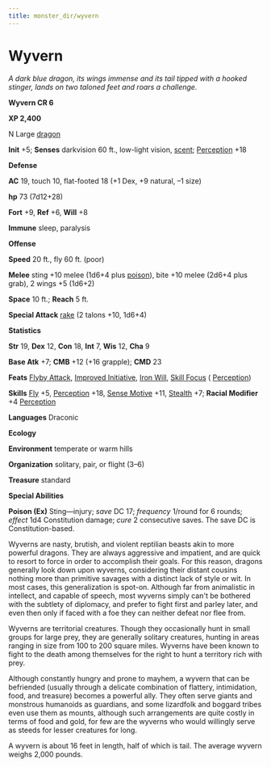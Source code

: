 ```yaml
---
title: monster_dir/wyvern
---
```

# Wyvern

_A dark blue dragon, its wings immense and its tail tipped with a hooked stinger, lands on two taloned feet and roars a challenge._

**Wyvern CR 6**

**XP 2,400**

N Large [dragon](creatureTypes#_dragon)

**Init** +5; **Senses** darkvision 60 ft., low-light vision, [scent](universalMonsterRules#_scent); [Perception](../skill_dir/perception#_perception) +18

**Defense**

**AC** 19, touch 10, flat-footed 18 (+1 Dex, +9 natural, –1 size)

**hp** 73 (7d12+28)

**Fort** +9, **Ref** +6, **Will** +8

**Immune** sleep, paralysis

**Offense**

**Speed** 20 ft., fly 60 ft. (poor)

**Melee** sting +10 melee (1d6+4 plus [poison](universalMonsterRules#_poison)), bite +10 melee (2d6+4 plus grab), 2 wings +5 (1d6+2)

**Space** 10 ft.; **Reach** 5 ft.

**Special Attack** [rake](universalMonsterRules#_rake) (2 talons +10, 1d6+4)

**Statistics**

**Str** 19, **Dex** 12, **Con** 18, **Int** 7, **Wis** 12, **Cha** 9

**Base Atk** +7; **CMB** +12 (+16 grapple); **CMD** 23

**Feats** [Flyby Attack](monsterFeats#_flyby-attack), [Improved Initiative](../feats#_improved-initiative), [Iron Will](../feats#_iron-will), [Skill Focus](../feats#_skill-focus) ( [Perception](../skill_dir/perception#_perception))

**Skills** [Fly](../skill_dir/fly#_fly) +5, [Perception](../skill_dir/perception#_perception) +18, [Sense Motive](../skill_dir/senseMotive#_sense-motive) +11, [Stealth](../skill_dir/stealth#_stealth) +7; **Racial Modifier** +4 [Perception](../skill_dir/perception#_perception)

**Languages** Draconic

**Ecology**

**Environment** temperate or warm hills

**Organization** solitary, pair, or flight (3–6)

**Treasure** standard

**Special Abilities**

**Poison (Ex)** Sting—injury; _save_ DC 17; _frequency_ 1/round for 6 rounds; _effect_ 1d4 Constitution damage; _cure_ 2 consecutive saves. The save DC is Constitution-based.

Wyverns are nasty, brutish, and violent reptilian beasts akin to more powerful dragons. They are always aggressive and impatient, and are quick to resort to force in order to accomplish their goals. For this reason, dragons generally look down upon wyverns, considering their distant cousins nothing more than primitive savages with a distinct lack of style or wit. In most cases, this generalization is spot-on. Although far from animalistic in intellect, and capable of speech, most wyverns simply can't be bothered with the subtlety of diplomacy, and prefer to fight first and parley later, and even then only if faced with a foe they can neither defeat nor flee from.

Wyverns are territorial creatures. Though they occasionally hunt in small groups for large prey, they are generally solitary creatures, hunting in areas ranging in size from 100 to 200 square miles. Wyverns have been known to fight to the death among themselves for the right to hunt a territory rich with prey.

Although constantly hungry and prone to mayhem, a wyvern that can be befriended (usually through a delicate combination of flattery, intimidation, food, and treasure) becomes a powerful ally. They often serve giants and monstrous humanoids as guardians, and some lizardfolk and boggard tribes even use them as mounts, although such arrangements are quite costly in terms of food and gold, for few are the wyverns who would willingly serve as steeds for lesser creatures for long.

A wyvern is about 16 feet in length, half of which is tail. The average wyvern weighs 2,000 pounds.

